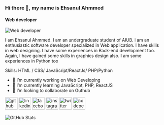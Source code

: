 ### Hi there 👋, my name is Ehsanul Ahmmed
#### Web developer
![Web developer](https://media-exp1.licdn.com/dms/image/C5616AQH-EF-9lawlCg/profile-displaybackgroundimage-shrink_350_1400/0/1638869404345?e=1652313600&v=beta&t=H3jYIcWdC1bDt-t5lqdsvz2mKgcUyrHTl2t1MkHLK1E)

I am Ehsanul Ahmmed. I am an undergraduate student of AIUB. I am an enthusiastic software developer specialized in Web application. I have skills in web designing. I have some experiences in Back-end development too. Again, I have gained some skills in graphics design also. I am some experiences in Python too

Skills: HTML / CSS/ JavaScript/ReactJs/ PHP/Python

- 🔭 I’m currently working on Web Developing 
- 🌱 I’m currently learning JavaScript, PHP, ReactJS 
- 👯 I’m looking to collaborate on Guthub 


[<img src='https://cdn.jsdelivr.net/npm/simple-icons@3.0.1/icons/github.svg' alt='github' height='40'>](https://github.com/ehsan-0801)  [<img src='https://cdn.jsdelivr.net/npm/simple-icons@3.0.1/icons/linkedin.svg' alt='linkedin' height='40'>](https://www.linkedin.com/in/ehsanul-ahmmed-a15841198//)  [<img src='https://cdn.jsdelivr.net/npm/simple-icons@3.0.1/icons/facebook.svg' alt='facebook' height='40'>](https://www.facebook.com/ehsan.sharon/)  [<img src='https://cdn.jsdelivr.net/npm/simple-icons@3.0.1/icons/instagram.svg' alt='instagram' height='40'>](https://www.instagram.com/print.sharon/)  [<img src='https://cdn.jsdelivr.net/npm/simple-icons@3.0.1/icons/twitter.svg' alt='twitter' height='40'>](https://twitter.com/ehsanul_ahmmed)  [<img src='https://cdn.jsdelivr.net/npm/simple-icons@3.0.1/icons/codepen.svg' alt='codepen' height='40'>](https://codepen.io/settings/profile)  

![GitHub Stats](https://github-readme-stats.vercel.app/api?username=ehsan-0801&theme=gotham)
